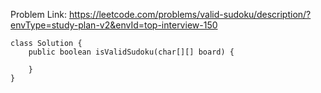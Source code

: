 Problem Link: https://leetcode.com/problems/valid-sudoku/description/?envType=study-plan-v2&envId=top-interview-150

```
class Solution {
    public boolean isValidSudoku(char[][] board) {
        
    }
}
```

